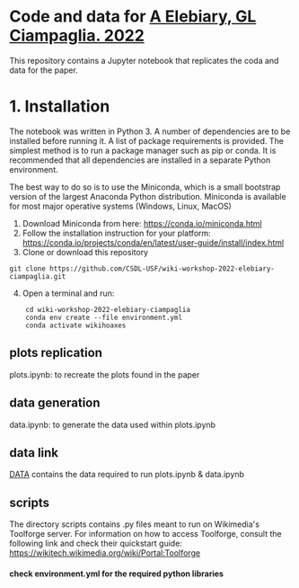 # Code and data for [A Elebiary, GL Ciampaglia. 2022](https://wikiworkshop.org/2022/papers/WikiWorkshop2022_paper_30.pdf)

This repository contains a Jupyter notebook that replicates the coda and data for the paper.

# 1. Installation

The notebook was written in Python 3. A number of dependencies are to be
installed before running it. A list of package requirements is provided. The
simplest method is to run a package manager such as pip or conda. It is
recommended that all dependencies are installed in a separate Python
environment.

The best way to do so is to use the Miniconda, which is a small bootstrap
version of the largest Anaconda Python distribution. Miniconda is available for
most major operative systems (Windows, Linux, MacOS) 

1. Download Miniconda from here: https://conda.io/miniconda.html
2. Follow the installation instruction for your platform:
   https://conda.io/projects/conda/en/latest/user-guide/install/index.html
3. Clone or download this repository
```
git clone https://github.com/CSDL-USF/wiki-workshop-2022-elebiary-ciampaglia.git
```
4. Open a terminal and run:
```
    cd wiki-workshop-2022-elebiary-ciampaglia
    conda env create --file environment.yml
    conda activate wikihoaxes
```

## plots replication
plots.ipynb: to recreate the plots found in the paper

## data generation
data.ipynb: to generate the data used within plots.ipynb

## data link
[DATA](https://drive.google.com/drive/folders/1zrOTxxRABRgM741k1pb2RJ7oNSMGBIh8?usp=sharing) contains the data required to run plots.ipynb & data.ipynb

## scripts
The directory scripts contains .py files meant to run on Wikimedia's Toolforge server.
For information on how to access Toolforge, consult the following link and check their quickstart guide:
https://wikitech.wikimedia.org/wiki/Portal:Toolforge

#### check environment.yml for the required python libraries

